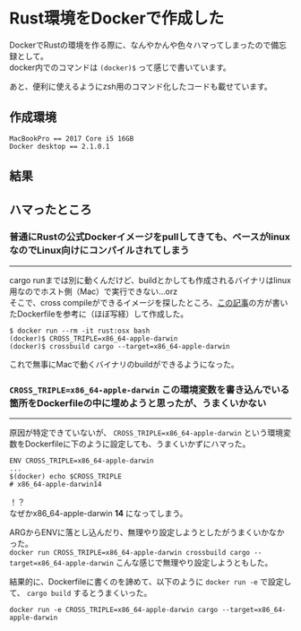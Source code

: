 # Rust環境をDockerで作成した

DockerでRustの環境を作る際に、なんやかんや色々ハマってしまったので備忘録として。  
docker内でのコマンドは `(docker)$` って感じで書いています。

あと、便利に使えるようにzsh用のコマンド化したコードも載せています。

## 作成環境

```
MacBookPro == 2017 Core i5 16GB
Docker desktop == 2.1.0.1
```

## 結果
<script src="https://gist.github.com/kagari/d543da6c7ce525643a91a71eb716c88a.js"></script>

## ハマったところ

### 普通にRustの公式Dockerイメージをpullしてきても、ベースがlinuxなのでLinux向けにコンパイルされてしまう
---

cargo runまでは別に動くんだけど、buildとかしても作成されるバイナリはlinux用なのでホスト側（Mac）で実行できない...orz  
そこで、cross compileができるイメージを探したところ、[この記事](https://mzp.hatenablog.com/entry/2017/05/02/122348)の方が書いたDockerfileを参考に（ほぼ写経）して作成した。

```
$ docker run --rm -it rust:osx bash
(docker)$ CROSS_TRIPLE=x86_64-apple-darwin
(docker)$ crossbuild cargo --target=x86_64-apple-darwin
```
これで無事にMacで動くバイナリのbuildができるようになった。

### `CROSS_TRIPLE=x86_64-apple-darwin` この環境変数を書き込んでいる箇所をDockerfileの中に埋めようと思ったが、うまくいかない
---

原因が特定できていないが、 `CROSS_TRIPLE=x86_64-apple-darwin` という環境変数をDockerfileに下のように設定しても、うまくいかずにハマった。

```
ENV CROSS_TRIPLE=x86_64-apple-darwin
...
$(docker) echo $CROSS_TRIPLE
# x86_64-apple-darwin14
```
！？  
なぜかx86_64-apple-darwin **14** になってしまう。

ARGからENVに落とし込んだり、無理やり設定しようとしたがうまくいかなかった。  
`docker run CROSS_TRIPLE=x86_64-apple-darwin crossbuild cargo --target=x86_64-apple-darwin` こんな感じで無理やり設定しようともした。  

結果的に、Dockerfileに書くのを諦めて、以下のように `docker run -e` で設定して、 `cargo build` するとうまくいった。

```
docker run -e CROSS_TRIPLE=x86_64-apple-darwin cargo --target=x86_64-apple-darwin
```